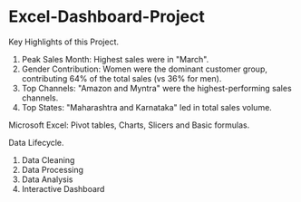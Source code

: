 # Excel-Dashboard-Project
Key Highlights of this Project.

1. Peak Sales Month: Highest sales were in "March".
2. Gender Contribution: Women were the dominant customer group, contributing 64% of the total sales (vs 36% for men).
3. Top Channels: "Amazon and Myntra" were the highest-performing sales channels.
4. Top States: "Maharashtra and Karnataka" led in total sales volume.

Microsoft Excel:  Pivot tables, Charts, Slicers and Basic formulas.

Data Lifecycle.
1. Data Cleaning
2. Data Processing
3. Data Analysis
4. Interactive Dashboard

